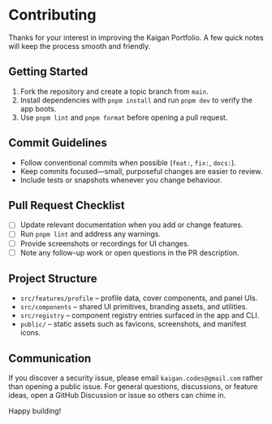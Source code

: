 # Contributing

Thanks for your interest in improving the Kaigan Portfolio. A few quick notes will keep the process smooth and friendly.

## Getting Started

1. Fork the repository and create a topic branch from `main`.
2. Install dependencies with `pnpm install` and run `pnpm dev` to verify the app boots.
3. Use `pnpm lint` and `pnpm format` before opening a pull request.

## Commit Guidelines

- Follow conventional commits when possible (`feat:`, `fix:`, `docs:`).
- Keep commits focused—small, purposeful changes are easier to review.
- Include tests or snapshots whenever you change behaviour.

## Pull Request Checklist

- [ ] Update relevant documentation when you add or change features.
- [ ] Run `pnpm lint` and address any warnings.
- [ ] Provide screenshots or recordings for UI changes.
- [ ] Note any follow-up work or open questions in the PR description.

## Project Structure

- `src/features/profile` – profile data, cover components, and panel UIs.
- `src/components` – shared UI primitives, branding assets, and utilities.
- `src/registry` – component registry entries surfaced in the app and CLI.
- `public/` – static assets such as favicons, screenshots, and manifest icons.

## Communication

If you discover a security issue, please email `kaigan.codes@gmail.com` rather than opening a public issue. For general questions, discussions, or feature ideas, open a GitHub Discussion or issue so others can chime in.

Happy building!
